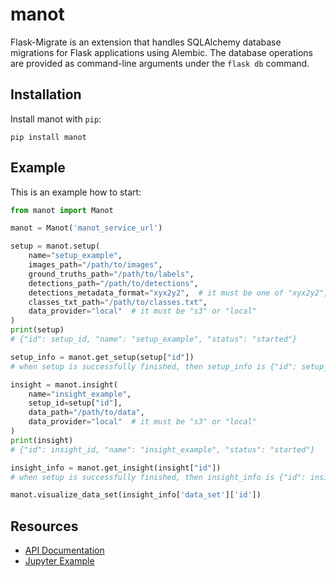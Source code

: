 manot
=============

[//]: # ([![pypi]&#40;https://img.shields.io/pypi/v/manot.svg&#41;]&#40;https://pypi.python.org/pypi/pydantic&#41;)
[//]: # ([![versions]&#40;https://img.shields.io/pypi/pyversions/manot.svg&#41;]&#40;https://github.com/pydantic/pydantic&#41;)
[//]: # ([![license]&#40;https://img.shields.io/github/license/manot-client/manot-client.svg&#41;]&#40;https://github.com/manotai/manot-client/blob/main/LICENSE&#41;)

Flask-Migrate is an extension that handles SQLAlchemy database migrations for Flask applications using Alembic. The database operations are provided as command-line arguments under the `flask db` command.

Installation
------------

Install manot with `pip`:

    pip install manot

Example
-------

This is an example how to start:

```python
from manot import Manot

manot = Manot('manot_service_url')
```

```python
setup = manot.setup(
    name="setup_example",
    images_path="/path/to/images",
    ground_truths_path="/path/to/labels",
    detections_path="/path/to/detections",
    detections_metadata_format="xyx2y2",  # it must be one of "xyx2y2", "xywh", or "cxcywh"
    classes_txt_path="/path/to/classes.txt",
    data_provider="local"  # it must be "s3" or "local"
)
print(setup)
# {"id": setup_id, "name": "setup_example", "status": "started"}

setup_info = manot.get_setup(setup["id"])
# when setup is successfully finished, then setup_info is {"id": setup_id, "name": "setup_example", "status": "started"}

```

```python
insight = manot.insight(
    name="insight_example",
    setup_id=setup["id"],
    data_path="/path/to/data",
    data_provider="local"  # it must be "s3" or "local"
)
print(insight)
# {"id": insight_id, "name": "insight_example", "status": "started"}

insight_info = manot.get_insight(insight["id"])
# when setup is successfully finished, then insight_info is {"id": insight_id, "name": "setup_example", "status": "started"}
```

```python
manot.visualize_data_set(insight_info['data_set']['id'])
```


Resources
---------

- [API Documentation](https://api.manot.ai/api-documentation/v1)
- [Jupyter Example](manot-client-notebook.ipynb)

[//]: # (- [pypi]&#40;https://pypi.python.org/pypi/manot&#41; )

